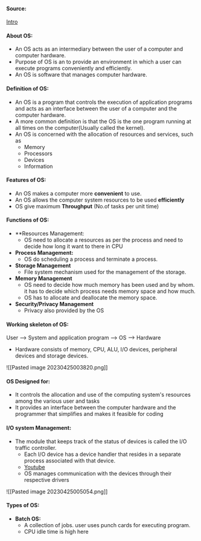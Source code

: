 #### Source:
[Intro](https://www.geeksforgeeks.org/introduction-of-operating-system-set-1/)

#### About OS:

* An OS acts as an intermediary between the user of a computer and computer hardware.
* Purpose of OS is an to provide an environment in which a user can execute programs conveniently and efficiently.
* An OS is software that manages computer hardware.

#### Definition of OS:

* An OS is a program that controls the execution of application programs and acts as an interface between the user of a computer and the computer hardware.
* A more common definition is that the OS is the one program running at all times on the computer(Usually called the kernel). 
* An OS is concerned with the allocation of resources  and services, such as
	* Memory
	* Processors
	* Devices
	* Information


#### Features of OS:

* An OS makes a computer more **convenient** to use.
* An OS allows the computer system resources to be used **efficiently**
* OS give maximum **Throughput** (No.of tasks per unit time)


#### Functions of OS:

* **Resources Management:
	* OS need to allocate a resources as per the process and need to decide how long it want to there in CPU 
* **Process Management:**
	* OS do scheduling a process and terminate a process.
* **Storage Management**
	* File system mechanism used for the management of the storage.
* **Memory Management**
	* OS need to decide how much memory has been used and by whom. it has to decide which process needs memory space and how much.
	* OS has to allocate and deallocate the memory space.
* **Security/Privacy Management**
	* Privacy also provided by the OS


#### Working skeleton of OS:

User --> System and application program --> OS --> Hardware

* Hardware consists of memory, CPU, ALU, I/O devices, peripheral devices and storage devices.

![[Pasted image 20230425003820.png]]



#### OS Designed for:

* It controls the allocation and use of the computing system's resources among the various user and tasks
* It provides an interface between the computer hardware and the programmer that simplifies and makes it feasible for coding

#### I/O system Management:

 * The module that keeps track of the status of devices is called the I/O traffic controller.
	* Each I/O device has a device handler that resides in a separate process associated with that device.
	* [Youtube](https://www.youtube.com/watch?v=tVjoQ7sdrY8)
	* OS manages communication with the devices through their respective drivers


![[Pasted image 20230425005054.png]]


#### Types of OS:

* **Batch OS:**
	* A collection of jobs. user uses punch cards for executing program.
	* CPU idle time is high here
